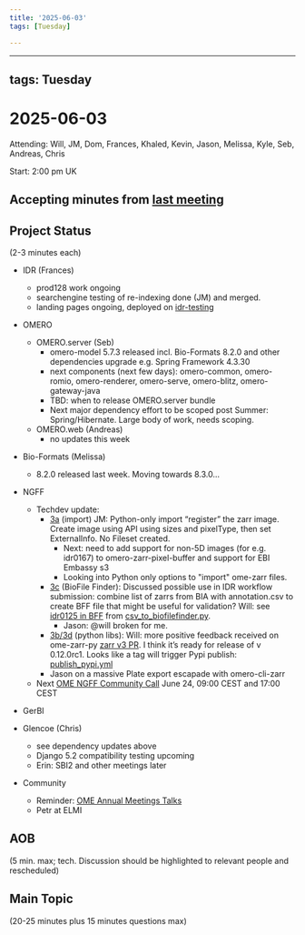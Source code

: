 ```yaml
---
title: '2025-06-03'
tags: [Tuesday]

---
```


---
tags: Tuesday
---

# 2025-06-03

Attending: Will, JM, Dom, Frances, Khaled, Kevin, Jason, Melissa, Kyle, Seb, Andreas, Chris

Start: 2:00 pm UK

## Accepting minutes from [last meeting](https://hackmd.io/team/ome?nav=overview)

## Project Status

(2-3 minutes each)

- IDR (Frances)
    - prod128 work ongoing
    - searchengine testing of re-indexing done (JM) and merged.
    - landing pages ongoing, deployed on [idr-testing](https://idr-testing.openmicroscopy.org/)

- OMERO
    - OMERO.server (Seb)
        - omero-model 5.7.3 released incl. Bio-Formats 8.2.0 and other dependencies upgrade e.g. Spring Framework 4.3.30
        - next components (next few days): omero-common, omero-romio, omero-renderer, omero-serve, omero-blitz, omero-gateway-java
        - TBD: when to release OMERO.server bundle
        - Next major dependency effort to be scoped post Summer: Spring/Hibernate. Large body of work, needs scoping.
    - OMERO.web (Andreas)
        - no updates this week

- Bio-Formats (Melissa)
    - 8.2.0 released last week. Moving towards 8.3.0...

- NGFF
    - Techdev update:
        - [3a](https://docs.google.com/document/d/10593fXrZ2pn74MstQIURSr7VIQxQaRz2hc90lQuOrZE/edit?tab=t.0) (import) JM: Python-only import “register” the zarr image. Create image using API using sizes and pixelType, then set ExternalInfo. No Fileset created.
            - Next: need to add support for non-5D images (for e.g. idr0167) to omero-zarr-pixel-buffer and support for EBI Embassy s3
            - Looking into Python only options to "import" ome-zarr files. 
        - [3c](https://docs.google.com/document/d/1WH4bIJWAj1q5GP6j0BVVfCGRdHyyRHRelkIc8_QZcwQ/edit?tab=t.0) (BioFile Finder): Discussed possible use in IDR workflow submission: combine list of zarrs from BIA with annotation.csv to create BFF file that might be useful for validation? Will: see [idr0125 in BFF](https://bff.allencell.org/app?c=File+Path%3A0.25%2CPlate%3A0.25%2CWell%3A0.25%2CWell+Number%3A0.25&source=%7B%22name%22%3A%22idr0125-screenA-annotation_bff.csv+%2803%2F06%2F2025+11%3A40%3A55%29%22%2C%22type%22%3A%22csv%22%2C%22uri%22%3A%22https%3A%2F%2Fraw.githubusercontent.com%2FIDR%2Fidr0125-way-cellpainting%2Frefs%2Fheads%2Fmain%2Fscripts%2Fidr0125-screenA-annotation_bff.csv%22%7D) from [csv_to_biofilefinder.py](https://github.com/IDR/idr0125-way-cellpainting/blob/main/scripts/csv_to_biofilefinder.py).
            - Jason: @will broken for me.
        - [3b/3d](https://docs.google.com/document/d/1SrqjyRrqT4IzSyO8BU9VPySyw1kc6-BT-FupUC5f2X8/edit?tab=t.0) (python libs): Will: more positive feedback received on ome-zarr-py [zarr v3 PR](https://github.com/ome/ome-zarr-py/pull/404). I think it’s ready for release of v 0.12.0rc1. Looks like a tag will trigger Pypi publish: [publish_pypi.yml](https://github.com/ome/ome-zarr-py/blob/master/.github/workflows/publish_pypi.yml)
        - Jason on a massive Plate export escapade with omero-cli-zarr
    - Next [OME NGFF Community Call](https://forum.image.sc/t/join-us-for-the-next-ome-ngff-community-call-on-june-24-9-00-cest-and-17-00-cest/113134)  June 24, 09:00 CEST and 17:00 CEST


- GerBI

- Glencoe (Chris)
    - see dependency updates above
    - Django 5.2 compatibility testing upcoming
    - Erin: SBI2 and other meetings later

- Community
    - Reminder: [OME Annual Meetings Talks](https://www.youtube.com/playlist?list=PLG5nZ7mF_r1pSzMmLkrLMnXt3dOhJxmnz)
    - Petr at ELMI

## AOB

(5 min. max; tech. Discussion should be highlighted to relevant people and rescheduled)

## Main Topic

(20-25 minutes plus 15 minutes questions max)
